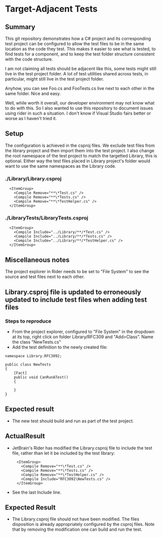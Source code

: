 ﻿# Target-Adjacent Tests

## Summary

This git repository demonstrates how a C# project and its corresponding test project can be configured to allow the test files to be in the same location as the code they test. This makes it easier to see what is tested, to find tests for a component, and to keep the test folder structure consistent with the code structure.

I am not claiming all tests should be adjacent like this, some tests might still live in the test project folder. A lot of test utilities shared across tests, in particular, might still live in the test project folder.

Anyhow, you can see Foo.cs and FooTests.cs live next to each other in the same folder. Nice and easy.

Well, while worth it overall, our developer environment may not know what to do with this. So I also wanted to use this repository to document issues using rider in such a situation. I don't know if Visual Studio fairs better or worse as I haven't tried it.

## Setup

The configuration is achieved in the csproj files. We exclude test files from the library project and then import them into the test project. I also change the root namespace of the test project to match the targetted Library, this is optional. Either way the test files placed in Library project's folder would want to use the same namespaces as the Library code. 

### ./Library/Library.csproj
```
  <ItemGroup>
    <Compile Remove="**\*Test.cs" />
    <Compile Remove="**\*Tests.cs" />
    <Compile Remove="**\*TestHelper.cs" />
  </ItemGroup>
```
### ./LibraryTests/LibraryTests.csproj
```
  <ItemGroup>
    <Compile Include="../Library/**/*Test.cs" />
    <Compile Include="../Library/**/*Tests.cs" />
    <Compile Include="../Library/**/*TestHelper.cs" />
  </ItemGroup>
```


## Miscellaneous notes

The project explorer in Rider needs to be set to "File System" to see the source and test files next to each other.

## Library.csproj file is updated to erroneously updated to include test files when adding test files

### Steps to reproduce

- From the project explorer, configured to "File System" in the dropdown at its top, right click on folder Library/RFC309 and "Add>Class". Name the class "NewTests.cs"
- Add the test definition to the newly created file:
```
namespace Library.RFC3092;

public class NewTests
{
	[Fact]
	public void CanRunATest()
	{
		
	}
}
```

## Expected result

- The new test should build and run as part of the test project.

## ActualResult

- JetBrain's Rider has modified the Library.csproj file to include the test file, rather than let it be included by the test library:
    ```
      <ItemGroup>
        <Compile Remove="**\*Test.cs" />
        <Compile Remove="**\*Tests.cs" />
        <Compile Remove="**\*TestHelper.cs" />
        <Compile Include="RFC3092\NewTests.cs" />
      </ItemGroup>
    ```
- See the last Include line.

## Expected Result

- The Library.csproj file should not have been modified. The files disposition is already appropriately configured by the csproj files. Note that by removing the modification one can build and run the test.